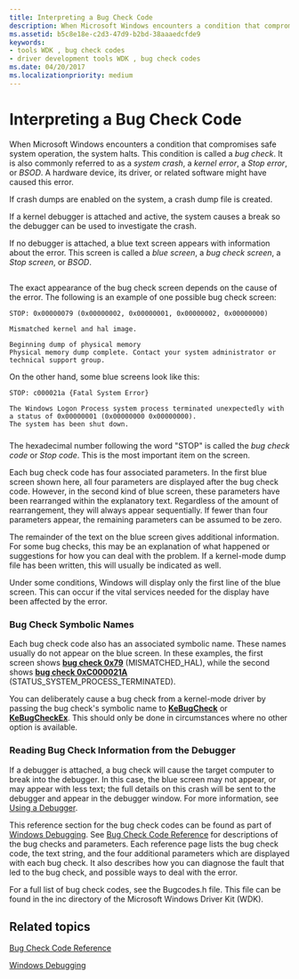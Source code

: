 ```yaml
---
title: Interpreting a Bug Check Code
description: When Microsoft Windows encounters a condition that compromises safe system operation, the system halts.
ms.assetid: b5c8e18e-c2d3-47d9-b2bd-38aaaedcfde9
keywords:
- tools WDK , bug check codes
- driver development tools WDK , bug check codes
ms.date: 04/20/2017
ms.localizationpriority: medium
---
```


# Interpreting a Bug Check Code


When Microsoft Windows encounters a condition that compromises safe system operation, the system halts. This condition is called a *bug check*. It is also commonly referred to as a *system crash*, a *kernel error*, a *Stop error*, or *BSOD*. A hardware device, its driver, or related software might have caused this error.

If crash dumps are enabled on the system, a crash dump file is created.

If a kernel debugger is attached and active, the system causes a break so the debugger can be used to investigate the crash.

If no debugger is attached, a blue text screen appears with information about the error. This screen is called a *blue screen*, a *bug check screen*, a *Stop screen*, or *BSOD*.

## <span id="ddk_interpreting_bug_check_codes_tools"></span><span id="DDK_INTERPRETING_BUG_CHECK_CODES_TOOLS"></span>


The exact appearance of the bug check screen depends on the cause of the error. The following is an example of one possible bug check screen:

```
STOP: 0x00000079 (0x00000002, 0x00000001, 0x00000002, 0x00000000)

Mismatched kernel and hal image.

Beginning dump of physical memory
Physical memory dump complete. Contact your system administrator or
technical support group.
```

On the other hand, some blue screens look like this:

```
STOP: c000021a {Fatal System Error}

The Windows Logon Process system process terminated unexpectedly with
a status of 0x00000001 (0x00000000 0x00000000).
The system has been shut down.
```

### <span id="ddk_blue_screen_data_tools"></span><span id="DDK_BLUE_SCREEN_DATA_TOOLS"></span>

The hexadecimal number following the word "STOP" is called the *bug check code* or *Stop code*. This is the most important item on the screen.

Each bug check code has four associated parameters. In the first blue screen shown here, all four parameters are displayed after the bug check code. However, in the second kind of blue screen, these parameters have been rearranged within the explanatory text. Regardless of the amount of rearrangement, they will always appear sequentially. If fewer than four parameters appear, the remaining parameters can be assumed to be zero.

The remainder of the text on the blue screen gives additional information. For some bug checks, this may be an explanation of what happened or suggestions for how you can deal with the problem. If a kernel-mode dump file has been written, this will usually be indicated as well.

Under some conditions, Windows will display only the first line of the blue screen. This can occur if the vital services needed for the display have been affected by the error.

### <span id="bug_check_symbolic_names"></span><span id="BUG_CHECK_SYMBOLIC_NAMES"></span>Bug Check Symbolic Names

Each bug check code also has an associated symbolic name. These names usually do not appear on the blue screen. In these examples, the first screen shows [**bug check 0x79**](https://docs.microsoft.com/windows-hardware/drivers/debugger/bug-check-0x79--mismatched-hal) (MISMATCHED\_HAL), while the second shows [**bug check 0xC000021A**](https://docs.microsoft.com/windows-hardware/drivers/debugger/bug-check-0xc000021a--status-system-process-terminated) (STATUS\_SYSTEM\_PROCESS\_TERMINATED).

You can deliberately cause a bug check from a kernel-mode driver by passing the bug check's symbolic name to [**KeBugCheck**](https://docs.microsoft.com/windows-hardware/drivers/ddi/content/ntddk/nf-ntddk-kebugcheck) or [**KeBugCheckEx**](https://docs.microsoft.com/windows-hardware/drivers/ddi/content/wdm/nf-wdm-kebugcheckex). This should only be done in circumstances where no other option is available.

### <span id="reading_bug_check_information_from_the_debugger"></span><span id="READING_BUG_CHECK_INFORMATION_FROM_THE_DEBUGGER"></span>Reading Bug Check Information from the Debugger

If a debugger is attached, a bug check will cause the target computer to break into the debugger. In this case, the blue screen may not appear, or may appear with less text; the full details on this crash will be sent to the debugger and appear in the debugger window. For more information, see [Using a Debugger](using-a-debugger.md).

This reference section for the bug check codes can be found as part of [Windows Debugging](https://docs.microsoft.com/windows-hardware/drivers/debugger/index). See [Bug Check Code Reference](https://docs.microsoft.com/windows-hardware/drivers/debugger/bug-check-code-reference2) for descriptions of the bug checks and parameters. Each reference page lists the bug check code, the text string, and the four additional parameters which are displayed with each bug check. It also describes how you can diagnose the fault that led to the bug check, and possible ways to deal with the error.

For a full list of bug check codes, see the Bugcodes.h file. This file can be found in the inc directory of the Microsoft Windows Driver Kit (WDK).

## <span id="related_topics"></span>Related topics


[Bug Check Code Reference](https://docs.microsoft.com/windows-hardware/drivers/debugger/bug-check-code-reference2)

[Windows Debugging](https://docs.microsoft.com/windows-hardware/drivers/debugger/index)

 

 






